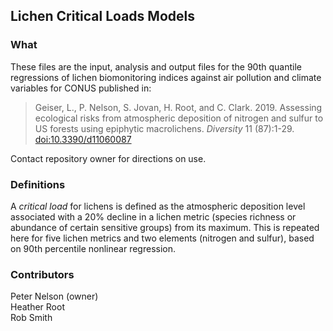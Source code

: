 
## Lichen Critical Loads Models

### What

These files are the input, analysis and output files for the 90th quantile regressions of lichen biomonitoring indices against air pollution and climate variables for CONUS published in:

>Geiser, L., P. Nelson, S. Jovan, H. Root, and C. Clark. 2019. Assessing ecological risks from atmospheric deposition of nitrogen and sulfur to US forests using epiphytic macrolichens. _Diversity_ 11 (87):1-29. [doi:10.3390/d11060087](https://doi.org/10.3390/d11060087)

Contact repository owner for directions on use.

### Definitions

A *critical load* for lichens is defined as the atmospheric deposition level associated with a 20\% decline in a lichen metric (species richness or abundance of certain sensitive groups) from its maximum.  This is repeated here for five lichen metrics and two elements (nitrogen and sulfur), based on 90th percentile nonlinear regression.

### Contributors

Peter Nelson (owner)  
Heather Root  
Rob Smith
